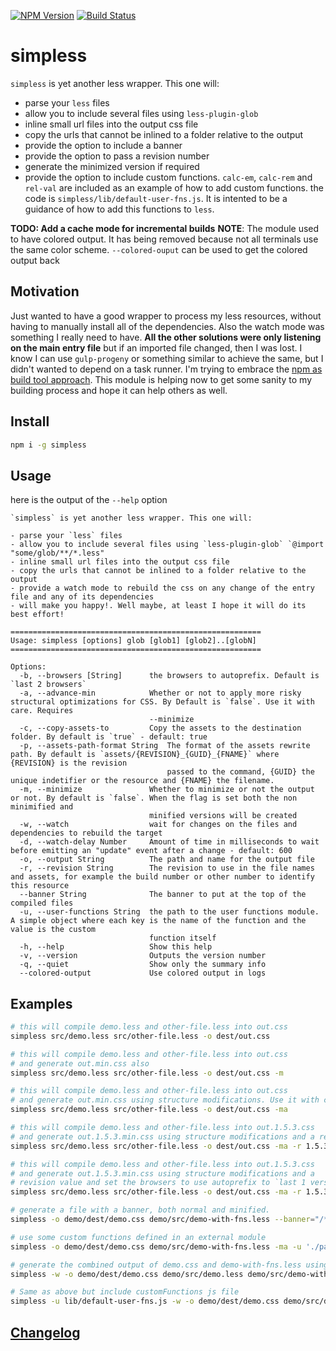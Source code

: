 [![NPM Version](http://img.shields.io/npm/v/simpless.svg?style=flat)](https://npmjs.org/package/simpless)
[![Build Status](http://img.shields.io/travis/royriojas/simpless.svg?style=flat)](https://travis-ci.org/royriojas/simpless)

# simpless
`simpless` is yet another less wrapper. This one will:
- parse your `less` files
- allow you to include several files using `less-plugin-glob`
- inline small url files into the output css file
- copy the urls that cannot be inlined to a folder relative to the output
- provide the option to include a banner
- provide the option to pass a revision number
- generate the minimized version if required
- provide the option to include custom functions. `calc-em`, `calc-rem` and `rel-val` are included as an example of how to
  add custom functions. the code is `simpless/lib/default-user-fns.js`. It is intented to be a guidance of how to add this
  functions to `less`.

**TODO: Add a cache mode for incremental builds**
**NOTE**:
The module used to have colored output. It has being removed because not all terminals use the same color scheme. `--colored-ouput` can be used to get the colored output back

## Motivation
Just wanted to have a good wrapper to process my less resources, without having to manually install all of the dependencies.
Also the watch mode was something I really need to have. **All the other solutions were only listening on the main entry file**
but if an imported file changed, then I was lost. I know I can use `gulp-progeny` or something similar to achieve the same, but
I didn't wanted to depend on a task runner. I'm trying to embrace the [npm as build tool approach](http://blog.keithcirkel.co.uk/how-to-use-npm-as-a-build-tool/). This module is helping now to get some sanity to my building process and hope it can help others as well.

## Install

```bash
npm i -g simpless
```

## Usage

here is the output of the `--help` option

```
`simpless` is yet another less wrapper. This one will:

- parse your `less` files
- allow you to include several files using `less-plugin-glob` `@import "some/glob/**/*.less"
- inline small url files into the output css file
- copy the urls that cannot be inlined to a folder relative to the output
- provide a watch mode to rebuild the css on any change of the entry file and any of its dependencies
- will make you happy!. Well maybe, at least I hope it will do its best effort!

========================================================
Usage: simpless [options] glob [glob1] [glob2]..[globN]
========================================================

Options:
  -b, --browsers [String]      the browsers to autoprefix. Default is `last 2 browsers`
  -a, --advance-min            Whether or not to apply more risky structural optimizations for CSS. By Default is `false`. Use it with care. Requires
                               --minimize
  -c, --copy-assets-to         Copy the assets to the destination folder. By default is `true` - default: true
  -p, --assets-path-format String  The format of the assets rewrite path. By default is `assets/{REVISION}_{GUID}_{FNAME}` where {REVISION} is the revision
                                   passed to the command, {GUID} the unique indetifier or the resource and {FNAME} the filename.
  -m, --minimize               Whether to minimize or not the output or not. By default is `false`. When the flag is set both the non minimified and
                               minified versions will be created
  -w, --watch                  wait for changes on the files and dependencies to rebuild the target
  -d, --watch-delay Number     Amount of time in milliseconds to wait before emitting an "update" event after a change - default: 600
  -o, --output String          The path and name for the output file
  -r, --revision String        The revision to use in the file names and assets, for example the build number or other number to identify this resource
  --banner String              The banner to put at the top of the compiled files
  -u, --user-functions String  the path to the user functions module. A simple object where each key is the name of the function and the value is the custom
                               function itself
  -h, --help                   Show this help
  -v, --version                Outputs the version number
  -q, --quiet                  Show only the summary info
  --colored-output             Use colored output in logs
```

## Examples

```bash
# this will compile demo.less and other-file.less into out.css
simpless src/demo.less src/other-file.less -o dest/out.css

# this will compile demo.less and other-file.less into out.css
# and generate out.min.css also
simpless src/demo.less src/other-file.less -o dest/out.css -m

# this will compile demo.less and other-file.less into out.css
# and generate out.min.css using structure modifications. Use it with care.
simpless src/demo.less src/other-file.less -o dest/out.css -ma

# this will compile demo.less and other-file.less into out.1.5.3.css
# and generate out.1.5.3.min.css using structure modifications and a revision value
simpless src/demo.less src/other-file.less -o dest/out.css -ma -r 1.5.3

# this will compile demo.less and other-file.less into out.1.5.3.css
# and generate out.1.5.3.min.css using structure modifications and a
# revision value and set the browsers to use autoprefix to `last 1 version`
simpless src/demo.less src/other-file.less -o dest/out.css -ma -r 1.5.3 -b 'last 1 version'

# generate a file with a banner, both normal and minified.
simpless -o demo/dest/demo.css demo/src/demo-with-fns.less --banner="/*! some license info for the generated file */" -ma

# use some custom functions defined in an external module
simpless -o demo/dest/demo.css demo/src/demo-with-fns.less -ma -u './path/to/custom-functions';

# generate the combined output of demo.css and demo-with-fns.less using --colored-ouput and a delay of 250ms
simpless -w -o demo/dest/demo.css demo/src/demo.less demo/src/demo-with-fns.less --colored-output -d 250

# Same as above but include customFunctions js file
simpless -u lib/default-user-fns.js -w -o demo/dest/demo.css demo/src/demo.less demo/src/demo-with-fns.less --colored-output -d 250
```

## [Changelog](./changelog.md)

